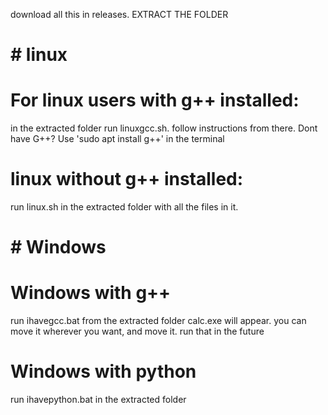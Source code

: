 download all this in releases. 
EXTRACT THE FOLDER
# # linux
  # For linux users with g++ installed:
  in the extracted folder run linuxgcc.sh. follow instructions from there.
  Dont have G++? Use 'sudo apt install g++' in the terminal
  # linux without g++ installed:
  run linux.sh in the extracted folder with all the files in it.
# # Windows
  # Windows with g++
  run ihavegcc.bat from the extracted folder
  calc.exe will appear.
  you can move it wherever you want, and move it.
  run that in the future
  # Windows with python
  run ihavepython.bat in the extracted folder



